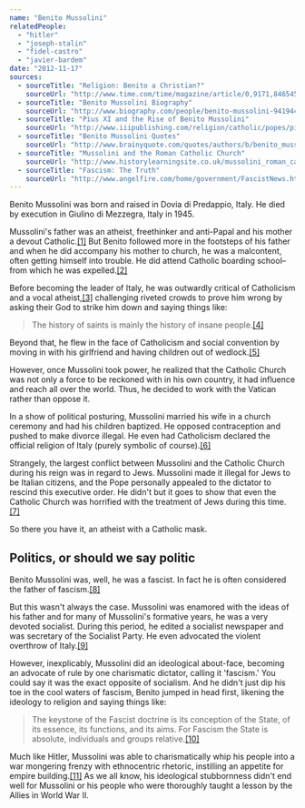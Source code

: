 ```yaml
---
name: "Benito Mussolini"
relatedPeople:
  - "hitler"
  - "joseph-stalin"
  - "fidel-castro"
  - "javier-bardem"
date: "2012-11-17"
sources:
  - sourceTitle: "Religion: Benito a Christian?"
    sourceUrl: "http://www.time.com/time/magazine/article/0,9171,846545,00.html"
  - sourceTitle: "Benito Mussolini Biography"
    sourceUrl: "http://www.biography.com/people/benito-mussolini-9419443"
  - sourceTitle: "Pius XI and the Rise of Benito Mussolini"
    sourceUrl: "http://www.iiipublishing.com/religion/catholic/popes/pius_xi_mussolini.html"
  - sourceTitle: "Benito Mussolini Quotes"
    sourceUrl: "http://www.brainyquote.com/quotes/authors/b/benito_mussolini.html"
  - sourceTitle: "Mussolini and the Roman Catholic Church"
    sourceUrl: "http://www.historylearningsite.co.uk/mussolini_roman_catholic.htm"
  - sourceTitle: "Fascism: The Truth"
    sourceUrl: "http://www.angelfire.com/home/government/FascistNews.html"
---
```


Benito Mussolini was born and raised in Dovia di Predappio, Italy. He died by execution in Giulino di Mezzegra, Italy in 1945.

Mussolini's father was an atheist, freethinker and anti-Papal and his mother a devout Catholic.<a class="source-citation" href="#http://www.time.com/time/magazine/article/0,9171,846545,00.html" title="Religion: Benito a Christian?">[1]</a> But Benito followed more in the footsteps of his father and when he did accompany his mother to church, he was a malcontent, often getting himself into trouble. He did attend Catholic boarding school–from which he was expelled.<a class="source-citation" href="#http://www.biography.com/people/benito-mussolini-9419443" title="Benito Mussolini Biography">[2]</a>

Before becoming the leader of Italy, he was outwardly critical of Catholicism and a vocal atheist,<a class="source-citation" href="#http://www.iiipublishing.com/religion/catholic/popes/pius_xi_mussolini.html" title="Pius XI and the Rise of Benito Mussolini">[3]</a> challenging riveted crowds to prove him wrong by asking their God to strike him down and saying things like:

>The history of saints is mainly the history of insane people.<a class="source-citation" href="#http://www.brainyquote.com/quotes/authors/b/benito_mussolini.html" title="Benito Mussolini Quotes">[4]</a>

Beyond that, he flew in the face of Catholicism and social convention by moving in with his girlfriend and having children out of wedlock.<a class="source-citation" href="#http://www.biography.com/people/benito-mussolini-9419443" title="Benito Mussolini Biography">[5]</a>

However, once Mussolini took power, he realized that the Catholic Church was not only a force to be reckoned with in his own country, it had influence and reach all over the world. Thus, he decided to work with the Vatican rather than oppose it.

In a show of political posturing, Mussolini married his wife in a church ceremony and had his children baptized. He opposed contraception and pushed to make divorce illegal. He even had Catholicism declared the official religion of Italy (purely symbolic of course).<a class="source-citation" href="#http://www.historylearningsite.co.uk/mussolini_roman_catholic.htm" title="Mussolini and the Roman Catholic Church">[6]</a>

Strangely, the largest conflict between Mussolini and the Catholic Church during his reign was in regard to Jews. Mussolini made it illegal for Jews to be Italian citizens, and the Pope personally appealed to the dictator to rescind this executive order. He didn't but it goes to show that even the Catholic Church was horrified with the treatment of Jews during this time.<a class="source-citation" href="#http://www.historylearningsite.co.uk/mussolini_roman_catholic.htm" title="Mussolini and the Roman Catholic Church">[7]</a>

So there you have it, an atheist with a Catholic mask.


## Politics, or should we say politic

Benito Mussolini was, well, he was a fascist. In fact he is often considered the father of fascism.<a class="source-citation" href="#http://www.angelfire.com/home/government/FascistNews.html" title="Fascism: The Truth">[8]</a>

But this wasn't always the case. Mussolini was enamored with the ideas of his father and for many of Mussolini's formative years, he was a very devoted socialist. During this period, he edited a socialist newspaper and was secretary of the Socialist Party. He even advocated the violent overthrow of Italy.<a class="source-citation" href="#http://www.angelfire.com/home/government/FascistNews.html" title="Fascism: The Truth">[9]</a>

However, inexplicably, Mussolini did an ideological about-face, becoming an advocate of rule by one charismatic dictator, calling it 'fascism.' You could say it was the exact opposite of socialism. And he didn't just dip his toe in the cool waters of fascism, Benito jumped in head first, likening the ideology to religion and saying things like:

>The keystone of the Fascist doctrine is its conception of the State, of its essence, its functions, and its aims. For Fascism the State is absolute, individuals and groups relative.<a class="source-citation" href="#http://www.brainyquote.com/quotes/authors/b/benito_mussolini.html" title="Benito Mussolini Quotes">[10]</a>

Much like Hitler, Mussolini was able to charismatically whip his people into a war mongering frenzy with ethnocentric rhetoric, instilling an appetite for empire building.<a class="source-citation" href="#http://www.biography.com/people/benito-mussolini-9419443" title="Benito Mussolini Biography">[11]</a> As we all know, his ideological stubbornness didn't end well for Mussolini or his people who were thoroughly taught a lesson by the Allies in World War II.